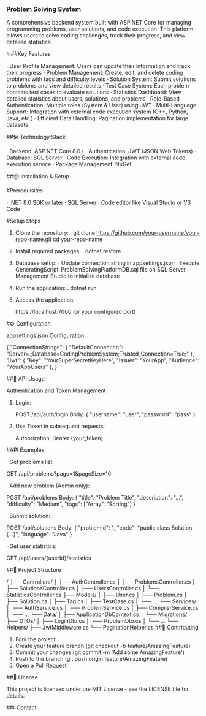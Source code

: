 ### Problem Solving System

A comprehensive backend system built with ASP.NET Core for managing programming problems, user solutions, and code execution. This platform allows users to solve coding challenges, track their progress, and view detailed statistics.

✨##Key Features

· User Profile Management: Users can update their information and track their progress
· Problem Management: Create, edit, and delete coding problems with tags and difficulty levels
· Solution System: Submit solutions to problems and view detailed results
· Test Case System: Each problem contains test cases to evaluate solutions
· Statistics Dashboard: View detailed statistics about users, solutions, and problems
· Role-Based Authentication: Multiple roles (System & User) using JWT
· Multi-Language Support: Integration with external code execution system (C++, Python, Java, etc.)
· Efficient Data Handling: Pagination implementation for large datasets

##🛠 Technology Stack

· Backend: ASP.NET Core 8.0+
· Authentication: JWT (JSON Web Tokens)
· Database: SQL Server
· Code Execution: Integration with external code execution service
· Package Management: NuGet

##📦 Installation & Setup

#Prerequisites

· .NET 8.0 SDK or later
· SQL Server
· Code editor like Visual Studio or VS Code

#Setup Steps

1. Clone the repository:
   . git clone https://github.com/your-username/your-repo-name.git
   cd your-repo-name
   
2. Install required packages:
   . dotnet restore
   
3. Database setup:
   · Update connection string in appsettings.json
   . Execute GeneratingScript_ProblemSolvingPlatformDB.sql file on SQL Server Management Studio to initialize database
   
5. Run the application:
   . dotnet run
   
6. Access the application:
  
   https://localhost:7000 (or your configured port)
   
#⚙️ Configuration

appsettings.json Configuration

{
  "ConnectionStrings": {
    "DefaultConnection": "Server=.;Database=CodingProblemSystem;Trusted_Connection=True;"
  },
  "Jwt": {
    "Key": "YourSuperSecretKeyHere",
    "Issuer": "YourApp",
    "Audience": "YourAppUsers"
  },
}

##🚀 API Usage

Authentication and Token Management

1. Login:
  
   POST /api/auth/login
   Body: { "username": "user", "password": "pass" }
   
2. Use Token in subsequent requests:
  
   Authorization: Bearer {your_token}
   
#API Examples

· Get problems list:
 
  GET /api/problems?page=1&pageSize=10
  
· Add new problem (Admin only):
 
  POST /api/problems
  Body: { "title": "Problem Title", "description": "...", "difficulty": "Medium", "tags": ["Array", "Sorting"] }
  
· Submit solution:
 
  POST /api/solutions
  Body: { "problemId": 1, "code": "public class Solution {...}", "language": "Java" }
  
· Get user statistics:
 
  GET /api/users/{userId}/statistics
  
##📁 Project Structure

/
├── Controllers/
│   ├── AuthController.cs
│   ├── ProblemsController.cs
│   ├── SolutionsController.cs
│   ├── UsersController.cs
│   └── StatisticsController.cs
├── Models/
│   ├── User.cs
│   ├── Problem.cs
│   ├── Solution.cs
│   ├── Tag.cs
│   ├── TestCase.cs
│   └── ...
├── Services/
│   ├── AuthService.cs
│   ├── ProblemService.cs
│   ├── CompilerService.cs
│   └── ...
├── Data/
│   ├── ApplicationDbContext.cs
│   └── Migrations/
├── DTOs/
│   ├── LoginDto.cs
│   ├── ProblemDto.cs
│   └── ...
└── Helpers/
    ├── JwtMiddleware.cs
    └── PaginationHelper.cs
##🤝 Contributing

1. Fork the project
2. Create your feature branch (git checkout -b feature/AmazingFeature)
3. Commit your changes (git commit -m 'Add some AmazingFeature')
4. Push to the branch (git push origin feature/AmazingFeature)
5. Open a Pull Request

##📄 License

This project is licensed under the MIT License - see the LICENSE file for details.

##📞 Contact
